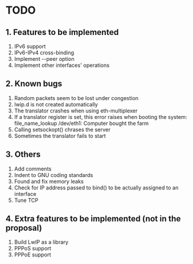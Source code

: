 # TODO

## 1. Features to be implemented

1. IPv6 support
2. IPv6-IPv4 cross-binding
3. Implement --peer option
4. Implement other interfaces' operations

## 2. Known bugs

1. Random packets seem to be lost under congestion
2. lwip.d is not created automatically
3. The translator crashes when using eth-multiplexer
4. If a translator register is set, this error raises when booting the system: file_name_lookup /dev/eth1: Computer bought the farm
5. Calling setsockopt() chrases the server
6. Sometimes the translator fails to start

## 3. Others

1. Add comments
2. Indent to GNU coding standards
3. Found and fix memory leaks
4. Check for IP address passed to bind() to be actually assigned to an interface
5. Tune TCP

## 4. Extra features to be implemented (not in the proposal)

1. Build LwIP as a library
2. PPPoS support
3. PPPoE support

